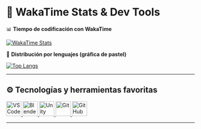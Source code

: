 # 🧠 WakaTime Stats & Dev Tools

📊 **Tiempo de codificación con WakaTime**

[![WakaTime Stats](https://github-readme-stats.vercel.app/api/wakatime?username=LechuDev&theme=dark)](https://wakatime.com/@LechuDev)

🍰 **Distribución por lenguajes (gráfica de pastel)**

[![Top Langs](https://github-readme-stats.vercel.app/api/top-langs/?username=LechuDev&layout=compact&theme=dark)](https://wakatime.com/@LechuDev)

---

## ⚙️ Tecnologías y herramientas favoritas

<div align="left">

<a href="https://code.visualstudio.com/" target="_blank">
  <img src="https://cdn.jsdelivr.net/gh/devicons/devicon/icons/vscode/vscode-original.svg" width="40" alt="VS Code" />
</a>
<a href="https://www.blender.org/" target="_blank">
  <img src="https://cdn.jsdelivr.net/gh/devicons/devicon/icons/blender/blender-original.svg" width="40" alt="Blender" />
</a>
<a href="https://unity.com/" target="_blank">
  <img src="https://cdn.jsdelivr.net/gh/devicons/devicon/icons/unity/unity-original.svg" width="40" alt="Unity" />
</a>
<a href="https://git-scm.com/" target="_blank">
  <img src="https://cdn.jsdelivr.net/gh/devicons/devicon/icons/git/git-original.svg" width="40" alt="Git" />
</a>
<a href="https://github.com/" target="_blank">
  <img src="https://cdn.jsdelivr.net/gh/devicons/devicon/icons/github/github-original.svg" width="40" alt="GitHub" />
</a>

</div>

---
